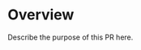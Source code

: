 # Overview

Describe the purpose of this PR here.

<!--
Please keep your PR description short and to the point. 
The PR should also be focused on a single issue, so please don't mix multiple fixes in one PR.
-->